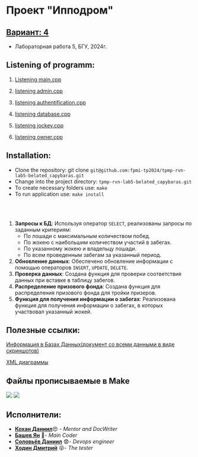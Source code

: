 

# Проект "Ипподром"

## [Вариант: 4](/doc/4Var.txt)
 - Лабораторная работа 5, БГУ, 2024г.

## Listening of programm:
 1. [Listening main.cpp](./ListeningMain.md)

 2. [listening admin.cpp](./ListeningAdmin.md)

 3. [listening authentification.cpp](./ListeningAutentif.md)

 4. [listening database.cpp](./ListeningDatabases.md)

 5. [listening jockey.cpp](./ListeningJockey.md)

 6. [listening owner.cpp](./ListeningOwner.md)

## Installation:

- Clone the repository: git clone 
```git@github.com:fpmi-tp2024/tpmp-rvn-lab5-belated_capybaras.git ```
- Change into the project directory: ```tpmp-rvn-lab5-belated_capybaras.git```
- To create necessary folders use: ```make```
- To run application use: ```make install```

<br><br>
1. **Запросы к БД**: Используя оператор `SELECT`, реализованы запросы по заданным критериям:
   - По лошади с максимальным количеством побед.
   - По жокею с наибольшим количеством участий в забегах.
   - По указанному жокею и владельцу лошади.
   - По всем проведенным забегам за указанный период.
2. **Обновление данных**: Обеспечено обновление информации с помощью операторов `INSERT`, `UPDATE`, `DELETE`.
3. **Проверка данных**: Создана функция для проверки соответствия данных при вставке в таблицу забегов.
4. **Распределение призового фонда**: Создана функция для распределения призового фонда для тройки призеров.
5. **Функция для получения информации о забегах**: Реализована функция для получения информации о забегах, в которых участвовал указанный жокей.

## Полезные ссылки:

[Информация в Базах Данных(документ со всеми данными в виде скриншотов)](./DataBase.md)

[XML диаграммы](./Diagrams/XML_class_diagramm.png)

## Файлы прописываемые в Make
![](https://img.shields.io/badge/*.cpp-main%2C_owner%2C_jockey%2C_database%2C_authentification%2C_admin-blue)
![](https://img.shields.io/badge/*.h-main%2C_owner%2C_jockey%2C_database%2C_authentification%2C_admin-pink
)

## Исполнители:
- [**Кохан Даниил**](https://github.com/ExiDola):heart_eyes: - *Mentor and DocWriter*
- [**Башев Ян**](https://github.com/tafoiji) :racehorse:- *Main Coder*
- [**Соловьёв Даниил**]() :fearful:- *Devops engineer* 
- [**Ходин Дмитрий**](https://github.com/rollcookie) :stuck_out_tongue_closed_eyes:- *The tester*
